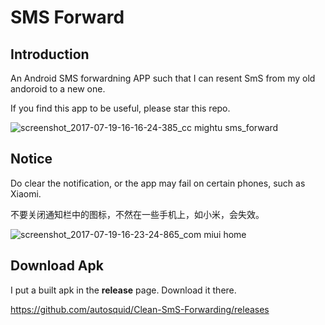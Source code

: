 # SMS Forward
## Introduction

An Android SMS forwardning APP such that I can resent SmS from my old andoroid to a new one.

If you find this app to be useful, please star this repo.

![screenshot_2017-07-19-16-16-24-385_cc mightu sms_forward](https://user-images.githubusercontent.com/758925/28505139-70e3afd6-7053-11e7-8ad2-bc2431d20f1d.png)


## Notice

Do clear the notification, or the app may fail on certain phones, such as Xiaomi.

不要关闭通知栏中的图标，不然在一些手机上，如小米，会失效。

![screenshot_2017-07-19-16-23-24-865_com miui home](https://user-images.githubusercontent.com/758925/28505142-79f7920e-7053-11e7-94a2-3c5b96e5760a.png)

## Download Apk

I put a built apk in the **release** page. Download it there.

https://github.com/autosquid/Clean-SmS-Forwarding/releases

